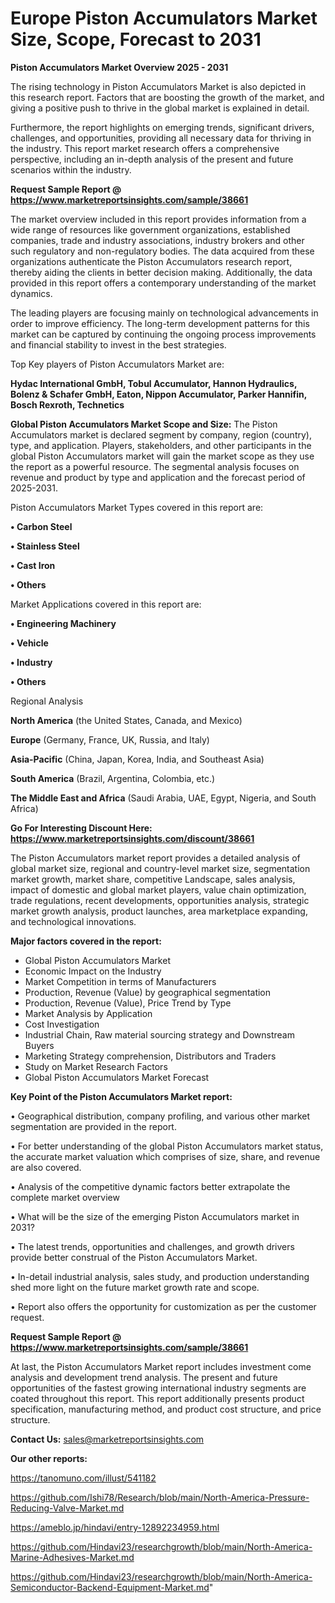 # Europe Piston Accumulators Market Size, Scope, Forecast to 2031

<Strong> Piston Accumulators Market Overview 2025 - 2031</strong>

The rising technology in Piston Accumulators Market is also depicted in this research report. Factors that are boosting the growth of the market, and giving a positive push to thrive in the global market is explained in detail.

Furthermore, the report highlights on emerging trends, significant drivers, challenges, and opportunities, providing all necessary data for thriving in the industry. This report market research offers a comprehensive perspective, including an in-depth analysis of the present and future scenarios within the industry.

<strong>Request Sample Report @ <a href=https://www.marketreportsinsights.com/sample/38661>https://www.marketreportsinsights.com/sample/38661</a></strong>

The market overview included in this report provides information from a wide range of resources like government organizations, established companies, trade and industry associations, industry brokers and other such regulatory and non-regulatory bodies. The data acquired from these organizations authenticate the Piston Accumulators research report, thereby aiding the clients in better decision making. Additionally, the data provided in this report offers a contemporary understanding of the market dynamics.

The leading players are focusing mainly on technological advancements in order to improve efficiency. The long-term development patterns for this market can be captured by continuing the ongoing process improvements and financial stability to invest in the best strategies.

Top Key players of Piston Accumulators Market are:

<strong>Hydac International GmbH, Tobul Accumulator, Hannon Hydraulics, Bolenz & Schafer GmbH, Eaton, Nippon Accumulator, Parker Hannifin, Bosch Rexroth, Technetics</strong>

<strong><b>Global Piston Accumulators Market Scope and Size:</b></strong>
The Piston Accumulators market is declared segment by company, region (country), type, and application. Players, stakeholders, and other participants in the global Piston Accumulators market will gain the market scope as they use the report as a powerful resource. The segmental analysis focuses on revenue and product by type and application and the forecast period of 2025-2031.

Piston Accumulators Market Types covered in this report are:

<strong>•  Carbon Steel

•  Stainless Steel

•  Cast Iron

•  Others</strong>

Market Applications covered in this report are:

<strong>•  Engineering Machinery

•  Vehicle

•  Industry

•  Others</strong> 

Regional Analysis

<strong>North America</strong> (the United States, Canada, and Mexico)

<strong>Europe</strong> (Germany, France, UK, Russia, and Italy)

<strong>Asia-Pacific</strong> (China, Japan, Korea, India, and Southeast Asia)

<strong>South America</strong> (Brazil, Argentina, Colombia, etc.)

<strong>The Middle East and Africa</strong> (Saudi Arabia, UAE, Egypt, Nigeria, and South Africa)

<strong>Go For Interesting Discount Here: <a href=https://www.marketreportsinsights.com/discount/38661>https://www.marketreportsinsights.com/discount/38661</a></strong>

The Piston Accumulators market report provides a detailed analysis of global market size, regional and country-level market size, segmentation market growth, market share, competitive Landscape, sales analysis, impact of domestic and global market players, value chain optimization, trade regulations, recent developments, opportunities analysis, strategic market growth analysis, product launches, area marketplace expanding, and technological innovations.

<strong><b>Major factors covered in the report:</b></strong>
<ul>
  <li>Global Piston Accumulators Market </li>
  <li>Economic Impact on the Industry</li>
  <li>Market Competition in terms of Manufacturers</li>
  <li>Production, Revenue (Value) by geographical segmentation</li>
  <li>Production, Revenue (Value), Price Trend by Type</li>
  <li>Market Analysis by Application</li>
  <li>Cost Investigation</li>
  <li>Industrial Chain, Raw material sourcing strategy and Downstream Buyers</li>
  <li>Marketing Strategy comprehension, Distributors and Traders</li>
  <li>Study on Market Research Factors</li>
  <li>Global Piston Accumulators Market Forecast</li>
</ul>

<strong><b>Key Point of the Piston Accumulators Market report:</b></strong>

• Geographical distribution, company profiling, and various other market segmentation are provided in the report.

• For better understanding of the global Piston Accumulators market status, the accurate market valuation which comprises of size, share, and revenue are also covered.

• Analysis of the competitive dynamic factors better extrapolate the complete market overview

• What will be the size of the emerging Piston Accumulators market in 2031?

• The latest trends, opportunities and challenges, and growth drivers provide better construal of the Piston Accumulators Market.

• In-detail industrial analysis, sales study, and production understanding shed more light on the future market growth rate and scope.

• Report also offers the opportunity for customization as per the customer request.

<strong>Request Sample Report @ <a href=https://www.marketreportsinsights.com/sample/38661>https://www.marketreportsinsights.com/sample/38661</a></strong>

At last, the Piston Accumulators Market report includes investment come analysis and development trend analysis. The present and future opportunities of the fastest growing international industry segments are coated throughout this report. This report additionally presents product specification, manufacturing method, and product cost structure, and price structure.

<strong>Contact Us:</strong>
sales@marketreportsinsights.com

<strong>Our other reports:</strong>

<a href=https://tanomuno.com/illust/541182>https://tanomuno.com/illust/541182</a>

<a href=https://github.com/Ishi78/Research/blob/main/North-America-Pressure-Reducing-Valve-Market.md>https://github.com/Ishi78/Research/blob/main/North-America-Pressure-Reducing-Valve-Market.md</a>

<a href=https://ameblo.jp/hindavi/entry-12892234959.html>https://ameblo.jp/hindavi/entry-12892234959.html</a>

<a href=https://github.com/Hindavi23/researchgrowth/blob/main/North-America-Marine-Adhesives-Market.md>https://github.com/Hindavi23/researchgrowth/blob/main/North-America-Marine-Adhesives-Market.md</a>

<a href=https://github.com/Hindavi23/researchgrowth/blob/main/North-America-Semiconductor-Backend-Equipment-Market.md>https://github.com/Hindavi23/researchgrowth/blob/main/North-America-Semiconductor-Backend-Equipment-Market.md</a>"
